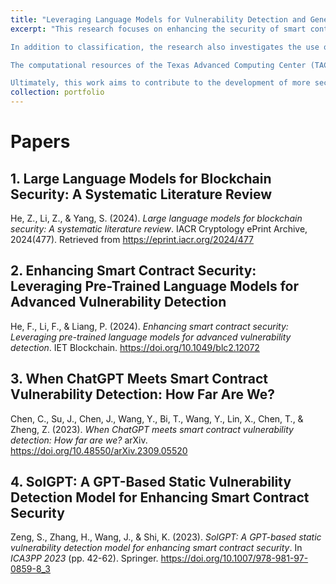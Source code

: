 ```yaml
---
title: "Leveraging Language Models for Vulnerability Detection and Generation in Solidity Smart Contracts"
excerpt: "This research focuses on enhancing the security of smart contracts written in Solidity by fine-tuning large language models (LLMs) for vulnerability classification and the generation of potentially vulnerable code. The project explores both binary and multi-class classification strategies to identify different types of vulnerabilities within smart contract code. By curating a specialized dataset, the study aims to improve the detection of security flaws that can lead to exploits in decentralized applications.

In addition to classification, the research also investigates the use of LLM encoders to predict specific buggy lines of code. This approach is intended to enhance the precision of vulnerability detection, enabling developers to address issues at a more granular level.

The computational resources of the Texas Advanced Computing Center (TACC) are being utilized to support the fine-tuning process and large-scale experimentation, allowing for efficient model training and validation.

Ultimately, this work aims to contribute to the development of more secure smart contract ecosystems by providing robust tools for identifying and mitigating vulnerabilities at both the code level and during development."
collection: portfolio
---
```



# Papers
## 1. Large Language Models for Blockchain Security: A Systematic Literature Review
He, Z., Li, Z., & Yang, S. (2024). *Large language models for blockchain security: A systematic literature review*. IACR Cryptology ePrint Archive, 2024(477). Retrieved from https://eprint.iacr.org/2024/477

## 2. Enhancing Smart Contract Security: Leveraging Pre-Trained Language Models for Advanced Vulnerability Detection
He, F., Li, F., & Liang, P. (2024). *Enhancing smart contract security: Leveraging pre-trained language models for advanced vulnerability detection*. IET Blockchain. https://doi.org/10.1049/blc2.12072

## 3. When ChatGPT Meets Smart Contract Vulnerability Detection: How Far Are We?
Chen, C., Su, J., Chen, J., Wang, Y., Bi, T., Wang, Y., Lin, X., Chen, T., & Zheng, Z. (2023). *When ChatGPT meets smart contract vulnerability detection: How far are we?* arXiv. https://doi.org/10.48550/arXiv.2309.05520

## 4. SolGPT: A GPT-Based Static Vulnerability Detection Model for Enhancing Smart Contract Security
Zeng, S., Zhang, H., Wang, J., & Shi, K. (2023). *SolGPT: A GPT-based static vulnerability detection model for enhancing smart contract security*. In *ICA3PP 2023* (pp. 42-62). Springer. https://doi.org/10.1007/978-981-97-0859-8_3